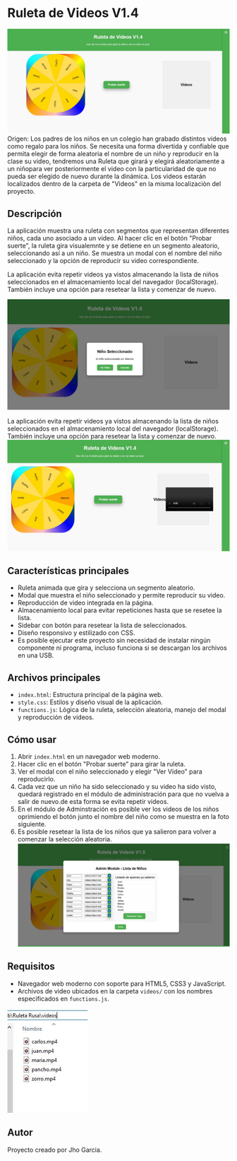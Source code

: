# Ruleta de Videos V1.4
 ![Pantalla Principal](images/Ruleta-de-videos-1.jpg)
Origen: Los padres de los niños en un colegio han grabado distintos videos como regalo para los niños. Se necesita una forma divertida y confiable que permita elegir de forma aleatoria el nombre de un niño y reproducir en la clase su video, tendremos una Ruleta que girará y elegirá aleatoriamente a un niñopara ver posteriormente el video con la particularidad de que no pueda ser elegido de nuevo durante la dinámica.
Los videos estarán localizados dentro de la carpeta de "Videos" en la misma localizaciòn del proyecto.

## Descripción

La aplicación muestra una ruleta con segmentos que representan diferentes niños, cada uno asociado a un video. Al hacer clic en el botón "Probar suerte", la ruleta gira visualemnte y se detiene en un segmento aleatorio, seleccionando así a un niño. Se muestra un modal con el nombre del niño seleccionado y la opción de reproducir su video correspondiente.

La aplicación evita repetir videos ya vistos almacenando la lista de niños seleccionados en el almacenamiento local del navegador (localStorage). También incluye una opción para resetear la lista y comenzar de nuevo.

![Modal Seleccionando un niño](images/Ruleta-de-videos-2.jpg)

La aplicación evita repetir videos ya vistos almacenando la lista de niños seleccionados en el almacenamiento local del navegador (localStorage). También incluye una opción para resetear la lista y comenzar de nuevo.
![Visual luego de seleccionar un niño y oprimir ver video](images/Ruleta-de-videos-3.jpg)


## Características principales

- Ruleta animada que gira y selecciona un segmento aleatorio.
- Modal que muestra el niño seleccionado y permite reproducir su video.
- Reproducción de video integrada en la página.
- Almacenamiento local para evitar repeticiones hasta que se resetee la lista.
- Sidebar con botón para resetear la lista de seleccionados.
- Diseño responsivo y estilizado con CSS.
- Es posible ejecutar este proyecto sin necesidad de instalar ningún componente ni programa, incluso funciona si se descargan los archivos en una USB.

## Archivos principales

- `index.html`: Estructura principal de la página web.
- `style.css`: Estilos y diseño visual de la aplicación.
- `functions.js`: Lógica de la ruleta, selección aleatoria, manejo del modal y reproducción de videos.

## Cómo usar

1. Abrir `index.html` en un navegador web moderno.
2. Hacer clic en el botón "Probar suerte" para girar la ruleta.
3. Ver el modal con el niño seleccionado y elegir "Ver Video" para reproducirlo.
4. Cada vez que un niño ha sido seleccionado y su video ha sido visto, quedará registrado en el módulo de administración para que no vuelva a salir de nuevo.de esta forma se evita repetir videos.
5. En el módulo de Adminstración es posible ver los videos de los niños oprimiendo el botón junto el nombre del niño como se muestra en la foto siguiente.
6. Es posible resetear la lista de los niños que ya salieron para volver a comenzar la selección aleatoria.
![Funcionabilidad para evitar repetir un video y resetear el sistema](images/Ruleta-de-videos-6.jpg)

## Requisitos

- Navegador web moderno con soporte para HTML5, CSS3 y JavaScript.
- Archivos de video ubicados en la carpeta `videos/` con los nombres especificados en `functions.js`.

![Configuración - Los videos deben estar localizados en la carpeta Videos](images/Ruleta-de-videos-5.jpg)
## Autor

Proyecto creado por Jho Garcia.
